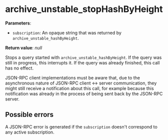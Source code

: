 # archive_unstable_stopHashByHeight

**Parameters**:

- `subscription`: An opaque string that was returned by `archive_unstable_hashByHeight`.

**Return value**: *null*

Stops a query started with `archive_unstable_hashByHeight`. If the query was still in progress, this interrupts it. If the query was already finished, this call has no effect.

JSON-RPC client implementations must be aware that, due to the asynchronous nature of JSON-RPC client <-> server communication, they might still receive a notification about this call, for example because this notification was already in the process of being sent back by the JSON-RPC server.

## Possible errors

A JSON-RPC error is generated if the `subscription` doesn't correspond to any active subscription.

